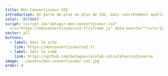 ```yaml
---
title: Mon Convertisseur CO2
introduction: On parle de plus en plus de CO2, mais concrètement quelles sont les émissions pour fabriquer et consommer les objets qui nous entourent ?
color: '#379683'
script: <script id="datagir-mon-convertisseur-co2"
  src="https://monconvertisseurco2.fr/iframe.js" data-search=""></script>
sector: all
buttons:
  - label: Voir le site
    link: https://monconvertisseurco2.fr
  - label: Voir le code
    link: https://github.com/betagouv/ecolab-calculateurco2inverse
image: ../assets/mon-convertisseur-co2.jpg
order: 4
---
```

